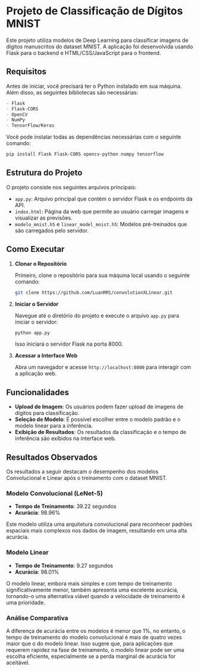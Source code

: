 # Projeto de Classificação de Dígitos MNIST

Este projeto utiliza modelos de Deep Learning para classificar imagens de dígitos manuscritos do dataset MNIST. A aplicação foi desenvolvida usando Flask para o backend e HTML/CSS/JavaScript para o frontend.

## Requisitos

Antes de iniciar, você precisará ter o Python instalado em sua máquina. Além disso, as seguintes bibliotecas são necessárias:

```markdown
- Flask
- Flask-CORS
- OpenCV
- NumPy
- TensorFlow/Keras
```

Você pode instalar todas as dependências necessárias com o seguinte comando:

```bash
pip install Flask Flask-CORS opencv-python numpy tensorflow
```

## Estrutura do Projeto

O projeto consiste nos seguintes arquivos principais:

- `app.py`: Arquivo principal que contém o servidor Flask e os endpoints da API.
- `index.html`: Página da web que permite ao usuário carregar imagens e visualizar as previsões.
- `modelo_mnist.h5` e `linear_model_mnist.h5`: Modelos pré-treinados que são carregados pelo servidor.

## Como Executar

1. **Clonar o Repositório**

   Primeiro, clone o repositório para sua máquina local usando o seguinte comando:

   ```bash
   git clone https://github.com/LuanRM1/convolutionXLinear.git
   ```

2. **Iniciar o Servidor**

   Navegue até o diretório do projeto e execute o arquivo `app.py` para iniciar o servidor:

   ```bash
   python app.py
   ```

   Isso iniciará o servidor Flask na porta 8000.

3. **Acessar a Interface Web**

   Abra um navegador e acesse `http://localhost:8000` para interagir com a aplicação web.

## Funcionalidades

- **Upload de Imagem**: Os usuários podem fazer upload de imagens de dígitos para classificação.
- **Seleção de Modelo**: É possível escolher entre o modelo padrão e o modelo linear para a inferência.
- **Exibição de Resultados**: Os resultados da classificação e o tempo de inferência são exibidos na interface web.

## Resultados Observados

Os resultados a seguir destacam o desempenho dos modelos Convolucional e Linear após o treinamento com o dataset MNIST.

### Modelo Convolucional (LeNet-5)

- **Tempo de Treinamento**: 39.22 segundos
- **Acurácia**: 98.96%

Este modelo utiliza uma arquitetura convolucional para reconhecer padrões espaciais mais complexos nos dados de imagem, resultando em uma alta acurácia.

### Modelo Linear

- **Tempo de Treinamento**: 9.27 segundos
- **Acurácia**: 98.01%

O modelo linear, embora mais simples e com tempo de treinamento significativamente menor, também apresenta uma excelente acurácia, tornando-o uma alternativa viável quando a velocidade de treinamento é uma prioridade.

### Análise Comparativa

A diferença de acurácia entre os modelos é menor que 1%, no entanto, o tempo de treinamento do modelo convolucional é mais de quatro vezes maior que o do modelo linear. Isso sugere que, para aplicações que requerem rapidez na fase de treinamento, o modelo linear pode ser uma escolha eficiente, especialmente se a perda marginal de acurácia for aceitável.
